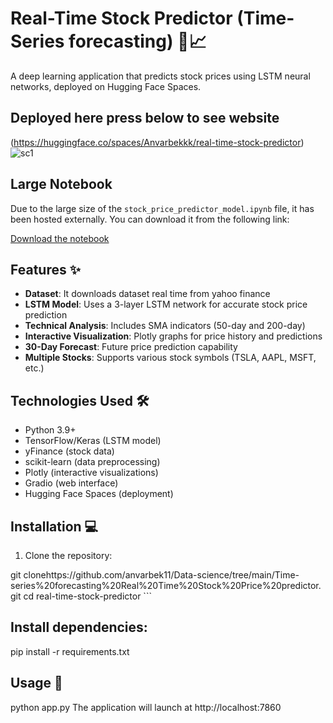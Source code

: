 # Real-Time Stock Predictor (Time-Series forecasting) 🚀📈

A deep learning application that predicts stock prices using LSTM neural networks, deployed on Hugging Face Spaces. 
## Deployed here press below to see website
(https://huggingface.co/spaces/Anvarbekkk/real-time-stock-predictor)
![sc1](https://github.com/user-attachments/assets/d96049a2-947d-43e0-b29a-bed512e7241b)

## Large Notebook

Due to the large size of the `stock_price_predictor_model.ipynb` file, it has been hosted externally. You can download it from the following link:

[Download the notebook](https://drive.google.com/drive/folders/1m-oG-i-5DrtcfMr5vTbbBq0wmzAOiLub)


## Features ✨
- **Dataset**: It downloads dataset real time from yahoo finance
- **LSTM Model**: Uses a 3-layer LSTM network for accurate stock price prediction
- **Technical Analysis**: Includes SMA indicators (50-day and 200-day)
- **Interactive Visualization**: Plotly graphs for price history and predictions
- **30-Day Forecast**: Future price prediction capability
- **Multiple Stocks**: Supports various stock symbols (TSLA, AAPL, MSFT, etc.)

## Technologies Used 🛠️

- Python 3.9+
- TensorFlow/Keras (LSTM model)
- yFinance (stock data)
- scikit-learn (data preprocessing)
- Plotly (interactive visualizations)
- Gradio (web interface)
- Hugging Face Spaces (deployment)

## Installation 💻

1. Clone the repository:

git clonehttps://github.com/anvarbek11/Data-science/tree/main/Time-series%20forecasting%20Real%20Time%20Stock%20Price%20predictor.git
cd real-time-stock-predictor ```

## Install dependencies:
pip install -r requirements.txt

## Usage 🚀
python app.py
The application will launch at http://localhost:7860

